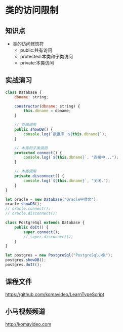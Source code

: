 类的访问限制
===========

## 知识点

* 类的访问修饰符
  + public:共有访问
  + protected:本类和子类访问
  + private:本类访问

## 实战演习

~~~js
class Database {
    dbname: string;

    constructor(dbname: string) {
        this.dbname = dbname;
    }

    // 外部调用
    public showDB() {
        console.log(`数据库：${this.dbname}`);
    }

    // 本类和子类调用
    protected connect() {
        console.log(`${this.dbname}`, "连接中...");
    }

    // 本类调用
    private disconnect() {
        console.log(`${this.dbname}`, "关闭.");
    }
}

let oracle = new Database("Oracle甲骨文");
oracle.showDB();
// oracle.connect();
// oracle.disconnect();

class PostgreSql extends Database {
    public doIt() {
        super.connect();
        // super.disconnect();
    }
}

let postgres = new PostgreSql("PostgreSql小象");
postgres.showDB();
postgres.doIt();
~~~

## 课程文件

https://github.com/komavideo/LearnTypeScript

## 小马视频频道

http://komavideo.com
